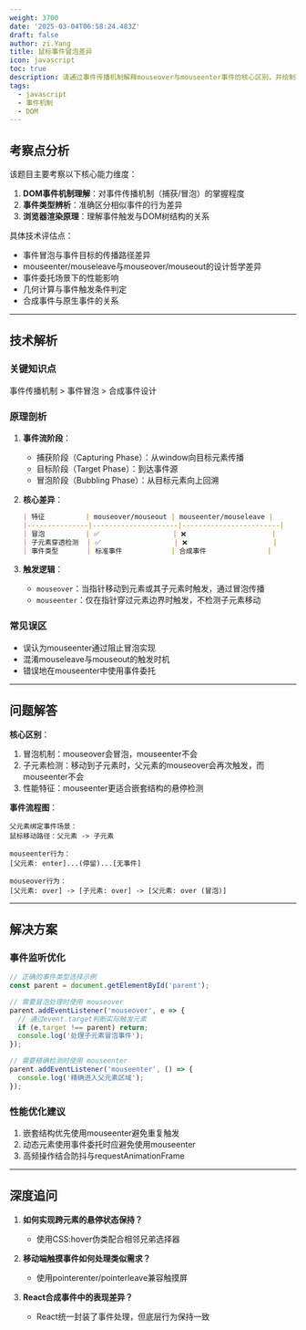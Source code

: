 ```yaml
---
weight: 3700
date: '2025-03-04T06:58:24.483Z'
draft: false
author: zi.Yang
title: 鼠标事件冒泡差异
icon: javascript
toc: true
description: 请通过事件传播机制解释mouseover与mouseenter事件的核心区别，并绘制事件触发流程图说明当鼠标从父元素移动到子元素时两者的不同行为。
tags:
  - javascript
  - 事件机制
  - DOM
---
```


## 考察点分析

该题目主要考察以下核心能力维度：

1. **DOM事件机制理解**：对事件传播机制（捕获/冒泡）的掌握程度
2. **事件类型辨析**：准确区分相似事件的行为差异
3. **浏览器渲染原理**：理解事件触发与DOM树结构的关系

具体技术评估点：

- 事件冒泡与事件目标的传播路径差异
- mouseenter/mouseleave与mouseover/mouseout的设计哲学差异
- 事件委托场景下的性能影响
- 几何计算与事件触发条件判定
- 合成事件与原生事件的关系

---

## 技术解析

### 关键知识点

事件传播机制 > 事件冒泡 > 合成事件设计

### 原理剖析

1. **事件流阶段**：
   - 捕获阶段（Capturing Phase）：从window向目标元素传播
   - 目标阶段（Target Phase）：到达事件源
   - 冒泡阶段（Bubbling Phase）：从目标元素向上回溯

2. **核心差异**：

   ```markdown
   | 特征          | mouseover/mouseout | mouseenter/mouseleave |
   |---------------|---------------------|------------------------|
   | 冒泡          | ✅                  | ❌                     |
   | 子元素穿透检测  | ✅                  | ❌                     |
   | 事件类型       | 标准事件            | 合成事件               |
   ```

3. **触发逻辑**：
   - `mouseover`：当指针移动到元素或其子元素时触发，通过冒泡传播
   - `mouseenter`：仅在指针穿过元素边界时触发，不检测子元素移动

### 常见误区

- 误认为mouseenter通过阻止冒泡实现
- 混淆mouseleave与mouseout的触发时机
- 错误地在mouseenter中使用事件委托

---

## 问题解答

**核心区别**：

1. 冒泡机制：mouseover会冒泡，mouseenter不会
2. 子元素检测：移动到子元素时，父元素的mouseover会再次触发，而mouseenter不会
3. 性能特征：mouseenter更适合嵌套结构的悬停检测

**事件流程图**：

```
父元素绑定事件场景：
鼠标移动路径：父元素 -> 子元素

mouseenter行为：
[父元素: enter]...(停留)...[无事件]

mouseover行为：
[父元素: over] -> [子元素: over] -> [父元素: over (冒泡)]
```

---

## 解决方案

### 事件监听优化

```javascript
// 正确的事件类型选择示例
const parent = document.getElementById('parent');

// 需要冒泡处理时使用 mouseover
parent.addEventListener('mouseover', e => {
  // 通过event.target判断实际触发元素
  if (e.target !== parent) return;
  console.log('处理子元素冒泡事件');
});

// 需要精确检测时使用 mouseenter
parent.addEventListener('mouseenter', () => {
  console.log('精确进入父元素区域');
});
```

### 性能优化建议

1. 嵌套结构优先使用mouseenter避免重复触发
2. 动态元素使用事件委托时应避免使用mouseenter
3. 高频操作结合防抖与requestAnimationFrame

---

## 深度追问

1. **如何实现跨元素的悬停状态保持？**
   - 使用CSS:hover伪类配合相邻兄弟选择器

2. **移动端触摸事件如何处理类似需求？**
   - 使用pointerenter/pointerleave兼容触摸屏

3. **React合成事件中的表现差异？**
   - React统一封装了事件处理，但底层行为保持一致
